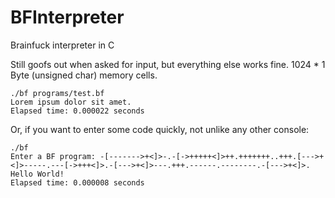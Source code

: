 # BFInterpreter

Brainfuck interpreter in C

Still goofs out when asked for input, but everything else works fine. 1024 * 1 Byte (unsigned char) memory cells.
  
    ./bf programs/test.bf
    Lorem ipsum dolor sit amet.
    Elapsed time: 0.000022 seconds

Or, if you want to enter some code quickly, not unlike any other console:

    ./bf
    Enter a BF program: -[------->+<]>-.-[->+++++<]>++.+++++++..+++.[--->+<]>-----.---[->+++<]>.-[--->+<]>---.+++.------.--------.-[--->+<]>.
    Hello World!
    Elapsed time: 0.000008 seconds
